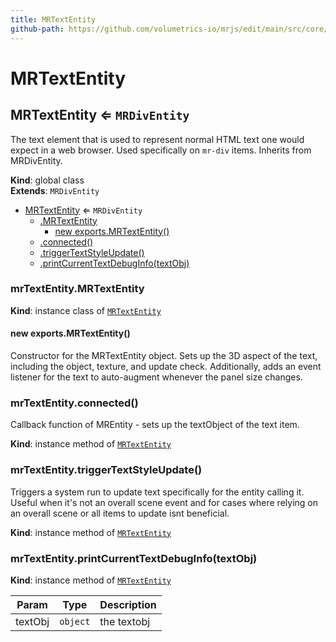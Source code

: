 ```yaml
---
title: MRTextEntity
github-path: https://github.com/volumetrics-io/mrjs/edit/main/src/core/entities/MRTextEntity.js
---
```

# MRTextEntity

<a name="MRTextEntity"></a>

## MRTextEntity ⇐ <code>MRDivEntity</code>
The text element that is used to represent normal HTML text one would expect in a web browser.
           Used specifically on `mr-div` items.
           Inherits from MRDivEntity.

**Kind**: global class  
**Extends**: <code>MRDivEntity</code>  

* [MRTextEntity](#MRTextEntity) ⇐ <code>MRDivEntity</code>
    * [.MRTextEntity](#MRTextEntity+MRTextEntity)
        * [new exports.MRTextEntity()](#new_MRTextEntity+MRTextEntity_new)
    * [.connected()](#MRTextEntity+connected)
    * [.triggerTextStyleUpdate()](#MRTextEntity+triggerTextStyleUpdate)
    * [.printCurrentTextDebugInfo(textObj)](#MRTextEntity+printCurrentTextDebugInfo)

<a name="MRTextEntity+MRTextEntity"></a>

### mrTextEntity.MRTextEntity
**Kind**: instance class of [<code>MRTextEntity</code>](#MRTextEntity)  
<a name="new_MRTextEntity+MRTextEntity_new"></a>

#### new exports.MRTextEntity()
Constructor for the MRTextEntity object.
             Sets up the 3D aspect of the text, including the object, texture, and update check.
             Additionally, adds an event listener for the text to auto-augment whenever the panel size changes.

<a name="MRTextEntity+connected"></a>

### mrTextEntity.connected()
Callback function of MREntity - sets up the textObject of the text item.

**Kind**: instance method of [<code>MRTextEntity</code>](#MRTextEntity)  
<a name="MRTextEntity+triggerTextStyleUpdate"></a>

### mrTextEntity.triggerTextStyleUpdate()
Triggers a system run to update text specifically for the entity calling it. Useful when it's not an overall scene event and for cases where
relying on an overall scene or all items to update isnt beneficial.

**Kind**: instance method of [<code>MRTextEntity</code>](#MRTextEntity)  
<a name="MRTextEntity+printCurrentTextDebugInfo"></a>

### mrTextEntity.printCurrentTextDebugInfo(textObj)
**Kind**: instance method of [<code>MRTextEntity</code>](#MRTextEntity)  

| Param | Type | Description |
| --- | --- | --- |
| textObj | <code>object</code> | the textobj |

